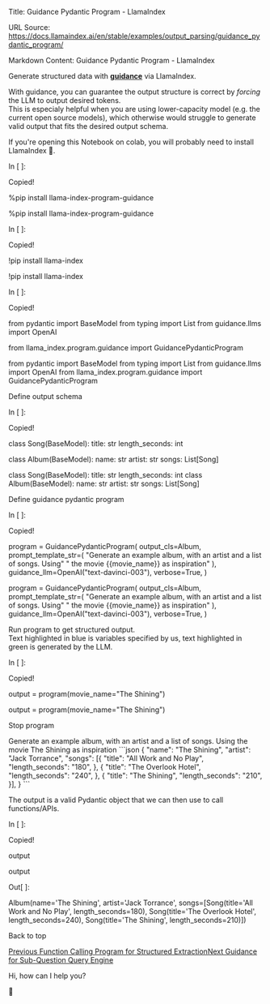 Title: Guidance Pydantic Program - LlamaIndex

URL Source: https://docs.llamaindex.ai/en/stable/examples/output_parsing/guidance_pydantic_program/

Markdown Content:
Guidance Pydantic Program - LlamaIndex


Generate structured data with [**guidance**](https://github.com/microsoft/guidance) via LlamaIndex.

With guidance, you can guarantee the output structure is correct by _forcing_ the LLM to output desired tokens.  
This is especialy helpful when you are using lower-capacity model (e.g. the current open source models), which otherwise would struggle to generate valid output that fits the desired output schema.

If you're opening this Notebook on colab, you will probably need to install LlamaIndex 🦙.

In \[ \]:

Copied!

%pip install llama\-index\-program\-guidance

%pip install llama-index-program-guidance

In \[ \]:

Copied!

!pip install llama\-index

!pip install llama-index

In \[ \]:

Copied!

from pydantic import BaseModel
from typing import List
from guidance.llms import OpenAI

from llama\_index.program.guidance import GuidancePydanticProgram

from pydantic import BaseModel from typing import List from guidance.llms import OpenAI from llama\_index.program.guidance import GuidancePydanticProgram

Define output schema

In \[ \]:

Copied!

class Song(BaseModel):
    title: str
    length\_seconds: int

class Album(BaseModel):
    name: str
    artist: str
    songs: List\[Song\]

class Song(BaseModel): title: str length\_seconds: int class Album(BaseModel): name: str artist: str songs: List\[Song\]

Define guidance pydantic program

In \[ \]:

Copied!

program \= GuidancePydanticProgram(
    output\_cls\=Album,
    prompt\_template\_str\=(
        "Generate an example album, with an artist and a list of songs. Using"
        " the movie {{movie\_name}} as inspiration"
    ),
    guidance\_llm\=OpenAI("text-davinci-003"),
    verbose\=True,
)

program = GuidancePydanticProgram( output\_cls=Album, prompt\_template\_str=( "Generate an example album, with an artist and a list of songs. Using" " the movie {{movie\_name}} as inspiration" ), guidance\_llm=OpenAI("text-davinci-003"), verbose=True, )

Run program to get structured output.  
Text highlighted in blue is variables specified by us, text highlighted in green is generated by the LLM.

In \[ \]:

Copied!

output \= program(movie\_name\="The Shining")

output = program(movie\_name="The Shining")

Stop program

Generate an example album, with an artist and a list of songs. Using the movie The Shining as inspiration
\`\`\`json
{
  "name": "The Shining",
  "artist": "Jack Torrance",
  "songs": \[{
  "title": "All Work and No Play",
  "length\_seconds": "180",
}, {
  "title": "The Overlook Hotel",
  "length\_seconds": "240",
}, {
  "title": "The Shining",
  "length\_seconds": "210",
}\],
}
\`\`\`

The output is a valid Pydantic object that we can then use to call functions/APIs.

In \[ \]:

Copied!

output

output

Out\[ \]:

Album(name='The Shining', artist='Jack Torrance', songs=\[Song(title='All Work and No Play', length\_seconds=180), Song(title='The Overlook Hotel', length\_seconds=240), Song(title='The Shining', length\_seconds=210)\])

Back to top

[Previous Function Calling Program for Structured Extraction](https://docs.llamaindex.ai/en/stable/examples/output_parsing/function_program/)[Next Guidance for Sub-Question Query Engine](https://docs.llamaindex.ai/en/stable/examples/output_parsing/guidance_sub_question/)

Hi, how can I help you?

🦙
